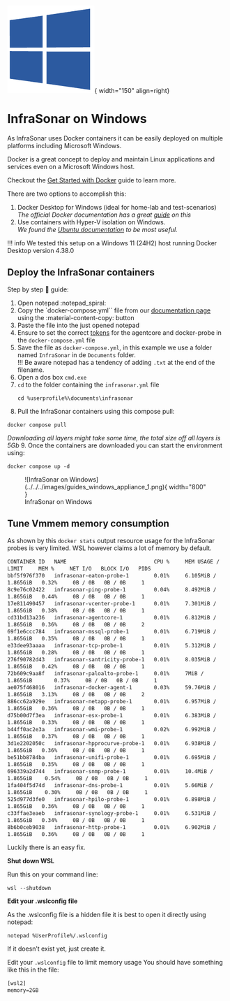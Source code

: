 ![Software Package](../../../images/windows_logo.png){ width="150" align=right}

# InfraSonar on Windows

As InfraSonar uses Docker containers it can be easily deployed on multiple platforms including Microsoft Windows.

Docker is a great concept to deploy and maintain Linux applications and services even on a Microsoft Windows host.

Checkout the [Get Started with Docker](https://www.docker.com/get-started/) guide to learn more.

There are two options to accomplish this:

1. Docker Desktop for Windows (ideal for home-lab and test-scenarios)<br>
   _The official Docker documentation has a great [guide](https://docs.docker.com/desktop/install/windows-install/) on this_
2. Use containers with Hyper-V isolation on Windows.<br>
   _We found the [Ubuntu documentation](https://ubuntu.com/tutorials/windows-ubuntu-hyperv-containers#1-overview) to be most useful._


!!! info
    We tested this setup on a Windows 11 (24H2) host running Docker Desktop version 4.38.0

## Deploy the InfraSonar containers

Step by step :feet: guide: 

1. Open notepad :notepad_spiral:
2. Copy the `docker-compose.yml`` file from our [documentation page](./advanced.md) using the :material-content-copy: button
3. Paste the file into the just opened notepad
4. Ensure to set the correct [tokens](./../../../application/tokens.md) for the agentcore and docker-probe in the `docker-compose.yml` file
5. Save the file as `docker-compose.yml`, in this example we use a folder named `InfraSonar` in de `Documents` folder.<br>
   !!! Be aware notepad has a tendency of adding `.txt` at the end of the filename.
6. Open a dos box `cmd.exe`
7. `cd` to the folder containing the `infrasonar.yml` file<br>
   ```
   cd %userprofile%\documents\infrasonar
   ```
8.  Pull the InfraSonar containers using this compose pull:<br>
   ```
   docker compose pull
   ```
   _Downloading all layers might take some time, the total size off all layers is 5Gb_
9.  Once the containers are downloaded you can start the environment using:<br>
   ```
   docker compose up -d
   ```

<figure markdown>
  ![InfraSonar on Windows](../../../images/guides_windows_appliance_1.png){ width="800" }
  <figcaption>InfraSonar on Windows</figcaption>
</figure>


## Tune Vmmem memory consumption

As shown by this `docker stats` output resource usage for the InfraSonar probes is very limited.
WSL however claims a lot of memory by default.


```console title="docker stats output"
CONTAINER ID   NAME                            CPU %     MEM USAGE / LIMIT     MEM %     NET I/O   BLOCK I/O   PIDS
bbf5f976f370   infrasonar-eaton-probe-1        0.01%     6.105MiB / 1.865GiB   0.32%     0B / 0B   0B / 0B     1
8c9e76c02422   infrasonar-ping-probe-1         0.04%     8.492MiB / 1.865GiB   0.44%     0B / 0B   0B / 0B     1
17e811490457   infrasonar-vcenter-probe-1      0.01%     7.301MiB / 1.865GiB   0.38%     0B / 0B   0B / 0B     1
cd31bd13a236   infrasonar-agentcore-1          0.01%     6.812MiB / 1.865GiB   0.36%     0B / 0B   0B / 0B     2
69f1e6ccc784   infrasonar-mssql-probe-1        0.01%     6.719MiB / 1.865GiB   0.35%     0B / 0B   0B / 0B     1
e33dee93aaaa   infrasonar-tcp-probe-1          0.01%     5.312MiB / 1.865GiB   0.28%     0B / 0B   0B / 0B     1
276f90782d43   infrasonar-santricity-probe-1   0.01%     8.035MiB / 1.865GiB   0.42%     0B / 0B   0B / 0B     1
72b609c9aa8f   infrasonar-paloalto-probe-1     0.01%     7MiB / 1.865GiB       0.37%     0B / 0B   0B / 0B     1
ae075f468016   infrasonar-docker-agent-1       0.03%     59.76MiB / 1.865GiB   3.13%     0B / 0B   0B / 0B     2
886cc62a929e   infrasonar-netapp-probe-1       0.01%     6.957MiB / 1.865GiB   0.36%     0B / 0B   0B / 0B     1
d75b00d7f3ea   infrasonar-esx-probe-1          0.01%     6.383MiB / 1.865GiB   0.33%     0B / 0B   0B / 0B     1
b44ff0ac2e3a   infrasonar-wmi-probe-1          0.02%     6.992MiB / 1.865GiB   0.37%     0B / 0B   0B / 0B     1
3d1e2202050c   infrasonar-hpprocurve-probe-1   0.01%     6.938MiB / 1.865GiB   0.36%     0B / 0B   0B / 0B     1
be51bb8784ba   infrasonar-unifi-probe-1        0.01%     6.695MiB / 1.865GiB   0.35%     0B / 0B   0B / 0B     1
696339a2d744   infrasonar-snmp-probe-1         0.01%     10.4MiB / 1.865GiB    0.54%     0B / 0B   0B / 0B     1
1fa404f5d74d   infrasonar-dns-probe-1          0.01%     5.66MiB / 1.865GiB    0.30%     0B / 0B   0B / 0B     1
525d977d3fe0   infrasonar-hpilo-probe-1        0.01%     6.898MiB / 1.865GiB   0.36%     0B / 0B   0B / 0B     1
c33ffae3eaeb   infrasonar-synology-probe-1     0.01%     6.531MiB / 1.865GiB   0.34%     0B / 0B   0B / 0B     1
8b6b0ceb9038   infrasonar-http-probe-1         0.01%     6.902MiB / 1.865GiB   0.36%     0B / 0B   0B / 0B     1
```

Luckily there is an easy fix.

**Shut down WSL**

Run this on your command line:
```
wsl --shutdown
```

**Edit your .wslconfig file**

As the .wslconfig file is a hidden file it is best to open it directly using notepad:
```
notepad %UserProfile%/.wslconfig
```

If it doesn’t exist yet, just create it.

Edit your `.wslconfig` file to limit memory usage
You should have something like this in the file:

```
[wsl2]
memory=2GB
```